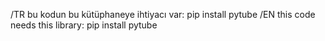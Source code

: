 /TR bu kodun bu kütüphaneye ihtiyacı var:
pip install pytube
/EN this code needs this library:
pip install pytube
